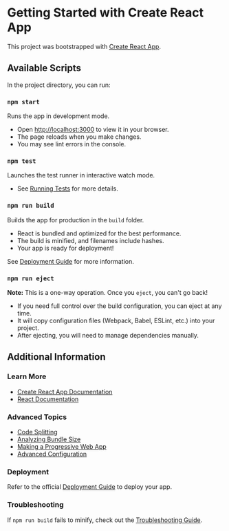 # Getting Started with Create React App

This project was bootstrapped with [Create React App](https://github.com/facebook/create-react-app).

## Available Scripts

In the project directory, you can run:

### `npm start`
Runs the app in development mode.
- Open [http://localhost:3000](http://localhost:3000) to view it in your browser.
- The page reloads when you make changes.
- You may see lint errors in the console.

### `npm test`
Launches the test runner in interactive watch mode.
- See [Running Tests](https://facebook.github.io/create-react-app/docs/running-tests) for more details.

### `npm run build`
Builds the app for production in the `build` folder.
- React is bundled and optimized for the best performance.
- The build is minified, and filenames include hashes.
- Your app is ready for deployment!

See [Deployment Guide](https://facebook.github.io/create-react-app/docs/deployment) for more information.

### `npm run eject`
**Note:** This is a one-way operation. Once you `eject`, you can't go back!
- If you need full control over the build configuration, you can eject at any time.
- It will copy configuration files (Webpack, Babel, ESLint, etc.) into your project.
- After ejecting, you will need to manage dependencies manually.

## Additional Information

### Learn More
- [Create React App Documentation](https://facebook.github.io/create-react-app/docs/getting-started)
- [React Documentation](https://reactjs.org/)

### Advanced Topics
- [Code Splitting](https://facebook.github.io/create-react-app/docs/code-splitting)
- [Analyzing Bundle Size](https://facebook.github.io/create-react-app/docs/analyzing-the-bundle-size)
- [Making a Progressive Web App](https://facebook.github.io/create-react-app/docs/making-a-progressive-web-app)
- [Advanced Configuration](https://facebook.github.io/create-react-app/docs/advanced-configuration)

### Deployment
Refer to the official [Deployment Guide](https://facebook.github.io/create-react-app/docs/deployment) to deploy your app.

### Troubleshooting
If `npm run build` fails to minify, check out the [Troubleshooting Guide](https://facebook.github.io/create-react-app/docs/troubleshooting#npm-run-build-fails-to-minify).

